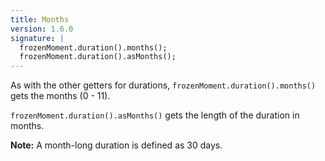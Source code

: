 ```yaml
---
title: Months
version: 1.6.0
signature: |
  frozenMoment.duration().months();
  frozenMoment.duration().asMonths();
---
```



As with the other getters for durations, `frozenMoment.duration().months()` gets the months (0 - 11).

`frozenMoment.duration().asMonths()` gets the length of the duration in months.

**Note:** A month-long duration is defined as 30 days.
